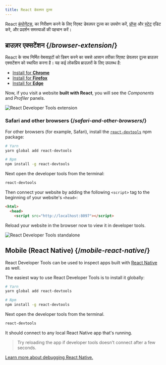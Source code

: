 ```yaml
---
title: React डेवलपर टूल्स
---
```


<Intro>

React [कंपोनेंट्स](/learn/your-first-component), का निरीक्षण करने के लिए रिएक्ट डेवलपर टूल्स का उपयोग करें, [प्रॉप्स](/learn/passing-props-to-a-component) और [स्टेट](/learn/state-a-components-memory) एडिट करे, और प्रदर्शन समस्याओं की पहचान करें।
</Intro>

## ब्राउज़र एक्सटेंशन {/*browser-extension*/}

React के साथ निर्मित वेबसाइटों को डिबग करने का सबसे आसान तरीका रिएक्ट डेवलपर टूल्स ब्राउज़र एक्सटेंशन को स्थापित करना है। यह कई लोकप्रिय ब्राउज़रों के लिए उपलब्ध है:

* [Install for **Chrome**](https://chrome.google.com/webstore/detail/react-developer-tools/fmkadmapgofadopljbjfkapdkoienihi?hl=en)
* [Install for **Firefox**](https://addons.mozilla.org/en-US/firefox/addon/react-devtools/)
* [Install for **Edge**](https://microsoftedge.microsoft.com/addons/detail/react-developer-tools/gpphkfbcpidddadnkolkpfckpihlkkil)

Now, if you visit a website **built with React**, you will see the _Components_ and _Profiler_ panels.

![React Developer Tools extension](/images/docs/react-devtools-extension.png)

### Safari and other browsers {/*safari-and-other-browsers*/}
For other browsers (for example, Safari), install the [`react-devtools`](https://www.npmjs.com/package/react-devtools) npm package:
```bash
# Yarn
yarn global add react-devtools

# Npm
npm install -g react-devtools
```

Next open the developer tools from the terminal:
```bash
react-devtools
```

Then connect your website by adding the following `<script>` tag to the beginning of your website's `<head>`:
```html {3}
<html>
  <head>
    <script src="http://localhost:8097"></script>
```

Reload your website in the browser now to view it in developer tools.

![React Developer Tools standalone](/images/docs/react-devtools-standalone.png)

## Mobile (React Native) {/*mobile-react-native*/}
React Developer Tools can be used to inspect apps built with [React Native](https://reactnative.dev/) as well.

The easiest way to use React Developer Tools is to install it globally:
```bash
# Yarn
yarn global add react-devtools

# Npm
npm install -g react-devtools
```

Next open the developer tools from the terminal.
```bash
react-devtools
```

It should connect to any local React Native app that's running.

> Try reloading the app if developer tools doesn't connect after a few seconds.

[Learn more about debugging React Native.](https://reactnative.dev/docs/debugging)

